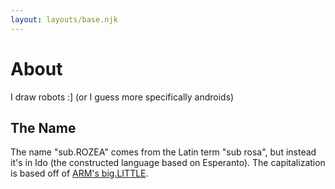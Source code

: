 ```yaml
---
layout: layouts/base.njk
---
```


# About

I draw robots :] (or I guess more specifically androids)

## The Name

The name "sub.ROZEA" comes from the Latin term "sub rosa", but instead it's in Ido (the constructed language based on Esperanto). The capitalization is based off of [ARM's big.LITTLE](https://www.arm.com/technologies/big-little).
